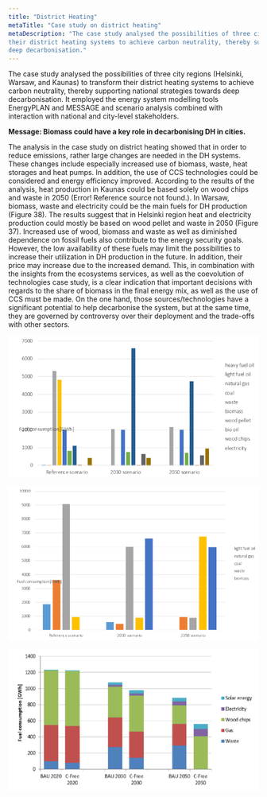 ```yaml
---
title: "District Heating"
metaTitle: "Case study on district heating"
metaDescription: "The case study analysed the possibilities of three city regions (Helsinki, Warsaw, and Kaunas) to transform
their district heating systems to achieve carbon neutrality, thereby supporting national strategies towards
deep decarbonisation."
---
```


The case study analysed the possibilities of three city regions (Helsinki, Warsaw, and Kaunas) to transform
their district heating systems to achieve carbon neutrality, thereby supporting national strategies towards
deep decarbonisation. It employed the energy system modelling tools EnergyPLAN and MESSAGE and
scenario analysis combined with interaction with national and city-level stakeholders.

**Message: Biomass could have a key role in decarbonising DH in cities.**

The analysis in the case study on district heating showed that in order to reduce emissions, rather large
changes are needed in the DH systems. These changes include especially increased use of biomass, waste,
heat storages and heat pumps. In addition, the use of CCS technologies could be considered and energy
efficiency improved. According to the results of the analysis, heat production in Kaunas could be based solely
on wood chips and waste in 2050 (Error! Reference source not found.). In Warsaw, biomass, waste and
electricity could be the main fuels for DH production (Figure 38). The results suggest that in Helsinki region
heat and electricity production could mostly be based on wood pellet and waste in 2050 (Figure 37).
Increased use of wood, biomass and waste as well as diminished dependence on fossil fuels also contribute
to the energy security goals. However, the low availability of these fuels may limit the possibilities to increase
their utilization in DH production in the future. In addition, their price may increase due to the increased
demand. This, in combination with the insights from the ecosystems services, as well as the coevolution of
technologies case study, is a clear indication that important decisions with regards to the share of biomass
in the final energy mix, as well as the use of CCS must be made. On the one hand, those sources/technologies
have a significant potential to help decarbonise the system, but at the same time, they are governed by
controversy over their deployment and the trade-offs with other sectors.

![Fuel and electricity consumption in the DH system of Helsinki region in different scenarios](./districtHeating1.png)

![Fuel consumption in Warsaw DH system in different scenarios](./districtHeating2.png)

![Fuel consumption in Kaunas DH system in different scenarios](./districtHeating3.png)
